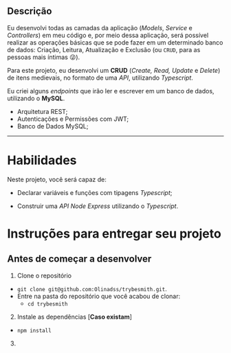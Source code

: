 ## Descrição

Eu desenvolvi todas as camadas da aplicação (_Models_, _Service_ e _Controllers_) em meu código e, por meio dessa aplicação, será possível realizar as operações básicas que se pode fazer em um determinado banco de dados: Criação, Leitura, Atualização e Exclusão (ou `CRUD`, para as pessoas mais íntimas 😜).

Para este projeto, eu desenvolvi um **CRUD** (_Create, Read, Update_ e _Delete_) de itens medievais, no formato de uma _API_, utilizando _Typescript_.

Eu criei alguns _endpoints_ que irão ler e escrever em um banco de dados, utilizando o **MySQL**.

- Arquitetura REST;
- Autenticações e Permissões com JWT;
- Banco de Dados MySQL;

---

# Habilidades

Neste projeto, você será capaz de:

- Declarar variáveis e funções com tipagens _Typescript_;

- Construir uma _API Node Express_ utilizando o _Typescript_.


# Instruções para entregar seu projeto

## Antes de começar a desenvolver

1. Clone o repositório

- `git clone git@github.com:Olinadss/trybesmith.git`.
- Entre na pasta do repositório que você acabou de clonar:
  - `cd trybesmith`

2. Instale as dependências [**Caso existam**]

- `npm install`

3. 
